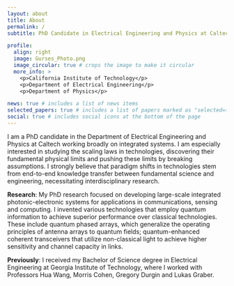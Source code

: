```yaml
---
layout: about
title: About
permalink: /
subtitle: PhD Candidate in Electrical Engineering and Physics at Caltech

profile:
  align: right
  image: Gurses_Photo.png
  image_circular: true # crops the image to make it circular
  more_info: >
    <p>California Institute of Technology</p>
    <p>Department of Electrical Engineering</p>
    <p>Department of Physics</p>

news: true # includes a list of news items
selected_papers: true # includes a list of papers marked as "selected={true}"
social: true # includes social icons at the bottom of the page
---
```


I am a PhD candidate in the Department of Electrical Engineering and Physics at Caltech working broadly on integrated systems. I am especially interested in studying the scaling laws in technologies, discovering their fundamental physical limits and pushing these limits by breaking assumptions. I strongly believe that paradigm shifts in technologies stem from end-to-end knowledge transfer between fundamental science and engineering, necessitating interdisciplinary research.

<b>Research</b>: My PhD research focused on developing large-scale integrated photonic-electronic systems for applications in communications, sensing and computing. I invented various technologies that employ quantum information to achieve superior performance over classical technologies. These include quantum phased arrays, which generalize the operating principles of antenna arrays to quantum fields; quantum-enhanced coherent transceivers that utilize non-classical light to achieve higher sensitivity and channel capacity in links.

<b>Previously</b>: I received my Bachelor of Science degree in Electrical Engineering at Georgia Institute of Technology, where I worked with Professors Hua Wang, Morris Cohen, Gregory Durgin and Lukas Graber.

